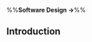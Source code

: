 <link rel="stylesheet" href="{{baseUrl}}/css/textbook.css">

<div class="website-content">

%%**Software Design &rarr;**%%

## Introduction

<div id="main">

<include src="basic/embed.md" />
<include src="multilevelDesign/embed.md" />
<include src="topDownBottomUp/embed.md" />
<include src="agileDesign/embed.md" />

</div>

</div>

